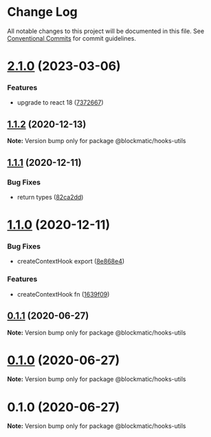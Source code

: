# Change Log

All notable changes to this project will be documented in this file.
See [Conventional Commits](https://conventionalcommits.org) for commit guidelines.

# [2.1.0](https://github.com/blockmatic/hooks-utils/compare/@blockmatic/hooks-utils@1.1.2...@blockmatic/hooks-utils@2.1.0) (2023-03-06)

### Features

- upgrade to react 18 ([7372667](https://github.com/blockmatic/hooks-utils/commit/7372667db17174fb4daf175483e18b770b35e280))

## [1.1.2](https://github.com/blockmatic/hooks-utils/compare/@blockmatic/hooks-utils@1.1.1...@blockmatic/hooks-utils@1.1.2) (2020-12-13)

**Note:** Version bump only for package @blockmatic/hooks-utils

## [1.1.1](https://github.com/blockmatic/hooks-utils/compare/@blockmatic/hooks-utils@1.1.0...@blockmatic/hooks-utils@1.1.1) (2020-12-11)

### Bug Fixes

- return types ([82ca2dd](https://github.com/blockmatic/hooks-utils/commit/82ca2dd1b45e4c2048abd088b2aa3c0de19070f4))

# [1.1.0](https://github.com/blockmatic/hooks-utils/compare/@blockmatic/hooks-utils@0.1.1...@blockmatic/hooks-utils@1.1.0) (2020-12-11)

### Bug Fixes

- createContextHook export ([8e868e4](https://github.com/blockmatic/hooks-utils/commit/8e868e420968f6f1c29aef514bf852a58dab32dd))

### Features

- createContextHook fn ([1639f09](https://github.com/blockmatic/hooks-utils/commit/1639f091801632da1344e6a056d2fcfe065ca90f))

## [0.1.1](https://github.com/blockmatic/hooks-utils/compare/@blockmatic/hooks-utils@0.1.0...@blockmatic/hooks-utils@0.1.1) (2020-06-27)

**Note:** Version bump only for package @blockmatic/hooks-utils

# [0.1.0](https://github.com/blockmatic/hooks-utils/compare/@blockmatic/hooks-utils@0.1.0...@blockmatic/hooks-utils@0.1.0) (2020-06-27)

**Note:** Version bump only for package @blockmatic/hooks-utils

# 0.1.0 (2020-06-27)

**Note:** Version bump only for package @blockmatic/hooks-utils
